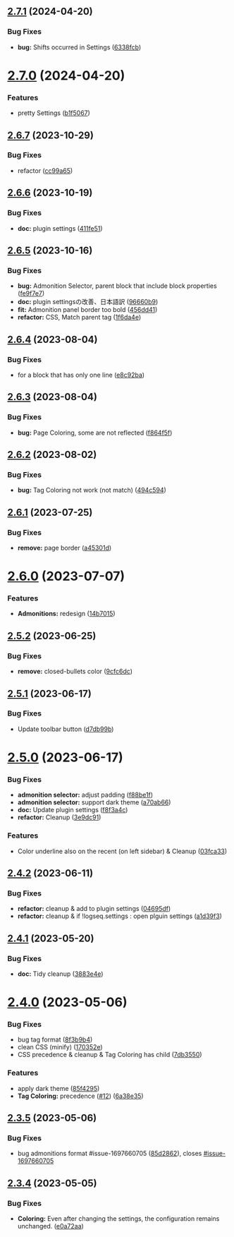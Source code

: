 ## [2.7.1](https://github.com/YU000jp/logseq-plugin-panel-coloring/compare/v2.7.0...v2.7.1) (2024-04-20)


### Bug Fixes

* **bug:** Shifts occurred in Settings ([6338fcb](https://github.com/YU000jp/logseq-plugin-panel-coloring/commit/6338fcbc58202c1c6c728ffc2a11141b33d3d471))

# [2.7.0](https://github.com/YU000jp/logseq-plugin-panel-coloring/compare/v2.6.7...v2.7.0) (2024-04-20)


### Features

* pretty Settings ([b1f5067](https://github.com/YU000jp/logseq-plugin-panel-coloring/commit/b1f5067bae4ef01a9767412b95dae65d163d1bb7))

## [2.6.7](https://github.com/YU000jp/logseq-plugin-panel-coloring/compare/v2.6.6...v2.6.7) (2023-10-29)


### Bug Fixes

* refactor ([cc99a65](https://github.com/YU000jp/logseq-plugin-panel-coloring/commit/cc99a65c34a087c6b1c6735b2f041ed3ebe2ddb0))

## [2.6.6](https://github.com/YU000jp/logseq-plugin-panel-coloring/compare/v2.6.5...v2.6.6) (2023-10-19)


### Bug Fixes

* **doc:** plugin settings ([411fe51](https://github.com/YU000jp/logseq-plugin-panel-coloring/commit/411fe51fc9a94f0259e56358f24713b0cacb2f22))

## [2.6.5](https://github.com/YU000jp/logseq-plugin-panel-coloring/compare/v2.6.4...v2.6.5) (2023-10-16)


### Bug Fixes

* **bug:** Admonition Selector, parent block that include block properties ([fe9f7e7](https://github.com/YU000jp/logseq-plugin-panel-coloring/commit/fe9f7e7331203756344c30123cd54dfc2cf4b3f1))
* **doc:** plugin settingsの改善、日本語訳 ([96660b9](https://github.com/YU000jp/logseq-plugin-panel-coloring/commit/96660b9e2f99e1d59dc817af91370a3802c7ed8f))
* **fit:** Admonition panel border too bold ([456dd41](https://github.com/YU000jp/logseq-plugin-panel-coloring/commit/456dd41df99bffcfb446eaf7690c02dd618399ed))
* **refactor:** CSS, Match parent tag ([1f6da4e](https://github.com/YU000jp/logseq-plugin-panel-coloring/commit/1f6da4e60a019a8ce96aed3375d50365d71cd728))

## [2.6.4](https://github.com/YU000jp/logseq-plugin-panel-coloring/compare/v2.6.3...v2.6.4) (2023-08-04)


### Bug Fixes

* for a block that has only one line ([e8c92ba](https://github.com/YU000jp/logseq-plugin-panel-coloring/commit/e8c92bab7cfc64d69577b87dffdcaafa901b2b41))

## [2.6.3](https://github.com/YU000jp/logseq-plugin-panel-coloring/compare/v2.6.2...v2.6.3) (2023-08-04)


### Bug Fixes

* **bug:** Page Coloring, some are not reflected ([f864f5f](https://github.com/YU000jp/logseq-plugin-panel-coloring/commit/f864f5f0ac49abc1b164674ab6d5d0fb44d2debe))

## [2.6.2](https://github.com/YU000jp/logseq-plugin-panel-coloring/compare/v2.6.1...v2.6.2) (2023-08-02)


### Bug Fixes

* **bug:** Tag Coloring not work (not match) ([494c594](https://github.com/YU000jp/logseq-plugin-panel-coloring/commit/494c5947bf334a0a0ea365705cae00ff30a57b2d))

## [2.6.1](https://github.com/YU000jp/logseq-plugin-panel-coloring/compare/v2.6.0...v2.6.1) (2023-07-25)


### Bug Fixes

* **remove:** page border ([a45301d](https://github.com/YU000jp/logseq-plugin-panel-coloring/commit/a45301d85121627a5f2f91277a5c9fd23a9efa55))

# [2.6.0](https://github.com/YU000jp/logseq-plugin-panel-coloring/compare/v2.5.2...v2.6.0) (2023-07-07)


### Features

* **Admonitions:** redesign ([14b7015](https://github.com/YU000jp/logseq-plugin-panel-coloring/commit/14b70151e0e117c0a9e39099fb55a30973e8135f))

## [2.5.2](https://github.com/YU000jp/logseq-plugin-panel-coloring/compare/v2.5.1...v2.5.2) (2023-06-25)


### Bug Fixes

* **remove:** closed-bullets color ([9cfc6dc](https://github.com/YU000jp/logseq-plugin-panel-coloring/commit/9cfc6dcec82f5d70b12bc63af2b53e0335657678))

## [2.5.1](https://github.com/YU000jp/logseq-plugin-panel-coloring/compare/v2.5.0...v2.5.1) (2023-06-17)


### Bug Fixes

* Update toolbar button ([d7db99b](https://github.com/YU000jp/logseq-plugin-panel-coloring/commit/d7db99bd914b212df2f7af00ffbd698469a5fd1c))

# [2.5.0](https://github.com/YU000jp/logseq-plugin-panel-coloring/compare/v2.4.2...v2.5.0) (2023-06-17)


### Bug Fixes

* **admonition selector:** adjust padding ([f88be1f](https://github.com/YU000jp/logseq-plugin-panel-coloring/commit/f88be1fa13be5489a4238afd5b8dde029ed11591))
* **admonition selector:** support dark theme ([a70ab66](https://github.com/YU000jp/logseq-plugin-panel-coloring/commit/a70ab66d38b31fe5c8046c9b22d44fb70b7098a1))
* **doc:** Update plugin settings ([f8f3a4c](https://github.com/YU000jp/logseq-plugin-panel-coloring/commit/f8f3a4c3cab8d501cd15706049410866f15e52f3))
* **refactor:** Cleanup ([3e9dc91](https://github.com/YU000jp/logseq-plugin-panel-coloring/commit/3e9dc916d0509ad5ce2de3c008fa5e02b8ecb94f))


### Features

* Color underline also on the recent (on left sidebar) & Cleanup ([03fca33](https://github.com/YU000jp/logseq-plugin-panel-coloring/commit/03fca334c70d267665ffe86bea8890e6488f6fba))

## [2.4.2](https://github.com/YU000jp/logseq-plugin-panel-coloring/compare/v2.4.1...v2.4.2) (2023-06-11)


### Bug Fixes

* **refactor:** cleanup & add to plugin settings ([04695df](https://github.com/YU000jp/logseq-plugin-panel-coloring/commit/04695df70e587ea6f7b28442f294fc3293dbe6f4))
* **refactor:** cleanup & if !logseq.settings : open plguin settings ([a1d39f3](https://github.com/YU000jp/logseq-plugin-panel-coloring/commit/a1d39f33ad5bda4e345cb28d3341beb860ee798e))

## [2.4.1](https://github.com/YU000jp/logseq-plugin-panel-coloring/compare/v2.4.0...v2.4.1) (2023-05-20)


### Bug Fixes

* **doc:** Tidy cleanup ([3883e4e](https://github.com/YU000jp/logseq-plugin-panel-coloring/commit/3883e4edf22772eef7a513c78d8b5e0384bd8627))

# [2.4.0](https://github.com/YU000jp/logseq-plugin-panel-coloring/compare/v2.3.5...v2.4.0) (2023-05-06)


### Bug Fixes

* bug tag format ([8f3b9b4](https://github.com/YU000jp/logseq-plugin-panel-coloring/commit/8f3b9b4044640f035581ded260e0d87ea69b15f1))
* clean CSS (minify) ([170352e](https://github.com/YU000jp/logseq-plugin-panel-coloring/commit/170352e8cddcfbd2b0016986d53a7d3e6565ee38))
* CSS precedence & cleanup & Tag Coloring has child ([7db3550](https://github.com/YU000jp/logseq-plugin-panel-coloring/commit/7db35505b3a4f4b8c7e1c9d65d8d438ac7fb9fca))


### Features

* apply dark theme ([85f4295](https://github.com/YU000jp/logseq-plugin-panel-coloring/commit/85f4295cb30c9a396995dc59d27aef440a11c23a))
* **Tag Coloring:** precedence ([#12](https://github.com/YU000jp/logseq-plugin-panel-coloring/issues/12)) ([6a38e35](https://github.com/YU000jp/logseq-plugin-panel-coloring/commit/6a38e35c2886093af730d8bb7a1843d11596cc83))

## [2.3.5](https://github.com/YU000jp/logseq-plugin-panel-coloring/compare/v2.3.4...v2.3.5) (2023-05-06)


### Bug Fixes

* bug admonitions format #issue-1697660705 ([85d2862](https://github.com/YU000jp/logseq-plugin-panel-coloring/commit/85d28622db4319948d86bbda11aa9074d5f78ddf)), closes [#issue-1697660705](https://github.com/YU000jp/logseq-plugin-panel-coloring/issues/issue-1697660705)

## [2.3.4](https://github.com/YU000jp/logseq-plugin-panel-coloring/compare/v2.3.3...v2.3.4) (2023-05-05)


### Bug Fixes

* **Coloring:** Even after changing the settings, the configuration remains unchanged. ([e0a72aa](https://github.com/YU000jp/logseq-plugin-panel-coloring/commit/e0a72aa30ea82b5dd6aa8649cbe50f8b2bcef601))

